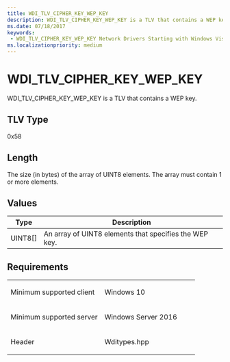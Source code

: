 ```yaml
---
title: WDI_TLV_CIPHER_KEY_WEP_KEY
description: WDI_TLV_CIPHER_KEY_WEP_KEY is a TLV that contains a WEP key.
ms.date: 07/18/2017
keywords:
 - WDI_TLV_CIPHER_KEY_WEP_KEY Network Drivers Starting with Windows Vista
ms.localizationpriority: medium
---
```


# WDI\_TLV\_CIPHER\_KEY\_WEP\_KEY


WDI\_TLV\_CIPHER\_KEY\_WEP\_KEY is a TLV that contains a WEP key.

## TLV Type


0x58

## Length


The size (in bytes) of the array of UINT8 elements. The array must contain 1 or more elements.

## Values


| Type      | Description                                            |
|-----------|--------------------------------------------------------|
| UINT8\[\] | An array of UINT8 elements that specifies the WEP key. |

 

Requirements
------------

<table>
<colgroup>
<col width="50%" />
<col width="50%" />
</colgroup>
<tbody>
<tr class="odd">
<td><p>Minimum supported client</p></td>
<td><p>Windows 10</p></td>
</tr>
<tr class="even">
<td><p>Minimum supported server</p></td>
<td><p>Windows Server 2016</p></td>
</tr>
<tr class="odd">
<td><p>Header</p></td>
<td>Wditypes.hpp</td>
</tr>
</tbody>
</table>

 

 




